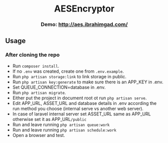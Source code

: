 <h1 align="center">
AESEncryptor
</h1>
<h3 align="center">
Demo: <a href="http://aes.ibrahimgad.com/">http://aes.ibrahimgad.com/</a>
</h3>

## Usage
### After cloning the repo

- Run `composer install`.
- If no `.env` was created, create one from `.env.example`.
- Run `php artisan storage:link` to link storage in public.
- Run `php artisan key:generate` to make sure there is an APP_KEY in .env.
- Set  QUEUE_CONNECTION=database in .env.
- Run `php artisan migrate`.
- Either put the project in document root ot run `php artisan serve`.
- Edit APP_URL, ASSET_URL and database details in .env according the run method you choose (internal serve vs another web server).  
- In case of laravel internal server set ASSET_URL same as APP_URL otherwise set it as APP_URL`/public`
- Run and leave running `php artisan queue:work`
- Run and leave running `php artisan schedule:work`
- Open a browser and test.
